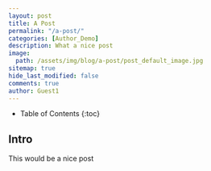 ```yaml
---
layout: post
title: A Post
permalink: "/a-post/"
categories: [Author_Demo]
description: What a nice post
image:
  path: /assets/img/blog/a-post/post_default_image.jpg
sitemap: true
hide_last_modified: false
comments: true
author: Guest1
---
```


<!--excerpt-->

-  Table of Contents
{:toc}

## Intro

This would be a nice post
